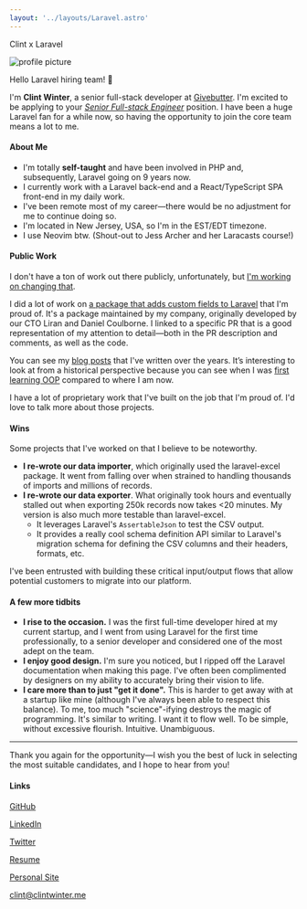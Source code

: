 ```yaml
---
layout: '../layouts/Laravel.astro'
---
```


<div class="mb-5 w-full h-[1px] bg-[#565454] flex items-center justify-center text-[#565454] dark:text-white opacity-60 dark:opacity-100">
  <p class="bg-white dark:bg-[#171923] pb-0.5 px-4">Clint x Laravel</p>
</div>

<img alt="profile picture" src="/assets/avatar.jpg" class="rounded-lg max-h-40" />

Hello Laravel hiring team! 👋

I'm **Clint Winter**, a senior full-stack developer at [Givebutter](https://givebutter.com). I'm excited to be applying to your <u>_Senior Full-stack Engineer_</u> position. I have been a huge Laravel fan for a while now, so having the opportunity to join the core team means a lot to me.

#### About Me

* I'm totally **self-taught** and have been involved in PHP and, subsequently, Laravel going on 9 years now.
* I currently work with a Laravel back-end and a React/TypeScript SPA front-end in my daily work.
* I've been remote most of my career—there would be no adjustment for me to continue doing so.
* I'm located in New Jersey, USA, so I'm in the EST/EDT timezone.
* I use Neovim btw. (Shout-out to Jess Archer and her Laracasts course!)

#### Public Work

I don't have a ton of work out there publicly, unfortunately, but [I'm working on changing that](https://x.com/clintwinter13/status/1774116029188165679).

I did a lot of work on [a package that adds custom fields to Laravel](https://github.com/givebutter/laravel-custom-fields/pull/36) that I'm proud of. It's a package maintained by my company, originally developed by our CTO Liran and Daniel Coulborne. I linked to a specific PR that is a good representation of my attention to detail—both in the PR description and comments, as well as the code.

You can see my [blog posts](https://clintwinter.me/blog) that I've written over the years. It’s interesting to look at from a historical perspective because you can see when I was [first learning OOP](https://clintwinter.me/blog/wibwo-1-library-and-design-patterns#learning) compared to where I am now.

I have a lot of proprietary work that I've built on the job that I'm proud of. I'd love to talk more about those projects.

#### Wins

Some projects that I've worked on that I believe to be noteworthy.

* **I re-wrote our data importer**, which originally used the laravel-excel package. It went from falling over when strained to handling thousands of imports and millions of records.
* **I re-wrote our data exporter**. What originally took hours and eventually stalled out when exporting 250k records now takes &lt;20 minutes. My version is also much more testable than laravel-excel.
  * It leverages Laravel's `AssertableJson` to test the CSV output.
  * It provides a really cool schema definition API similar to Laravel's migration schema for defining the CSV columns and their headers, formats, etc.

I've been entrusted with building these critical input/output flows that allow potential customers to migrate into our platform.

#### A few more tidbits

* **I rise to the occasion.** I was the first full-time developer hired at my current startup, and I went from using Laravel for the first time professionally, to a senior developer and considered one of the most adept on the team.
* **I enjoy good design.** I'm sure you noticed, but I ripped off the Laravel documentation when making this page. I've often been complimented by designers on my ability to accurately bring their vision to life.
* **I care more than to just "get it done".** This is harder to get away with at a startup like mine (although I've always been able to respect this balance). To me, too much "science"-ifying destroys the magic of programming. It's similar to writing. I want it to flow well. To be simple, without excessive flourish. Intuitive. Unambiguous.
-----

Thank you again for the opportunity—I wish you the best of luck in selecting the most suitable candidates, and I hope to hear from you!

#### Links

<div class="grid grid-cols-2 sm:grid-cols-3 gap-2">

[GitHub](https://github.com/ClintWinter)

[LinkedIn](https://linkedin.com/in/clint-winter)

[Twitter](https://twitter.com/clintwinter13)

[Resume](https://clintwinter.me/assets/ClintWinterResume.pdf)

[Personal Site](https://clintwinter.me)

[clint@clintwinter.me](mailto:clint@clintwinter.me)

</div>
